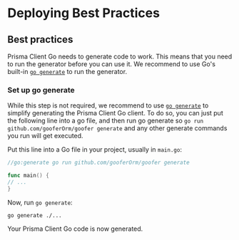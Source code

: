 # Deploying Best Practices

## Best practices

Prisma Client Go needs to generate code to work. This means that you need to run the generator before you can use it. We
recommend to use Go's built-in [`go generate`](https://blog.golang.org/generate) to run the generator.

### Set up go generate

While this step is not required, we recommend to use [`go generate`](https://blog.golang.org/generate) to simplify
generating the Prisma Client Go client. To do so, you can just put the following line into a go file, and then run go
generate so `go run github.com/gooferOrm/goofer generate` and any other generate commands you run will get
executed.

Put this line into a Go file in your project, usually in `main.go`:

```go
//go:generate go run github.com/gooferOrm/goofer generate

func main() {
// ...
}
```

Now, run `go generate`:

```shell script
go generate ./...
```

Your Prisma Client Go code is now generated.
